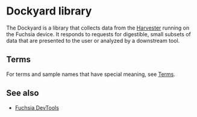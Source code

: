 # Dockyard library

The Dockyard is a library that collects data from the
[Harvester](../harvester/README.md) running on the Fuchsia device. It responds
to requests for digestible, small subsets of data that are presented
to the user or analyzed by a downstream tool.

## Terms

For terms and sample names that have special meaning,
see [Terms](terms.md).

## See also

-  [Fuchsia DevTools](../README.md)
